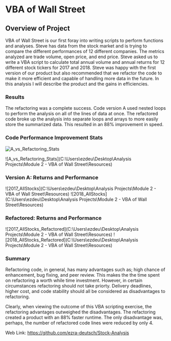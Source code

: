 # VBA of Wall Street

## Overview of Project
 
 VBA of Wall Street is our first foray into writing scripts to perform functions and analyses. Steve has data from the stock market and is trying to compare the different performances of 12 different companies. The metrics analyzed are trade volume, open price, and end price. Steve asked us to write a VBA script to calculate total annual volume and annual returns for 12 different stock tickers for 2017 and 2018. Steve was happy with the first version of our product but also recommended that we refactor the code to make it more efficient and capable of handling more data in the future. In this analysis I will describe the product and the gains in efficiencies.

### Results

The refactoring was a complete success. Code version A used nested loops to perform the analysis on all of the lines of data at once. The refactored code broke up the analysis into separate loops and arrays to more easily store the summarized data. This resulted in an 88% improvement in speed. 

### Code Performance Improvement Stats 
![A_vs_Refactoring_Stats](https://user-images.githubusercontent.com/88510296/131220247-a4a8448c-a7d0-4f02-8a91-36670b6cb89e.png)

![A_vs_Refactoring_Stats](C:\Users\ezdeu\Desktop\Analysis Projects\Module 2 - VBA of Wall Street\Resources)

### Version A: Returns and Performance
![2017_AllStocks](C:\Users\ezdeu\Desktop\Analysis Projects\Module 2 - VBA of Wall Street\Resources)
![2018_AllStocks](C:\Users\ezdeu\Desktop\Analysis Projects\Module 2 - VBA of Wall Street\Resources)

### Refactored: Returns and Performance
![2017_AllStocks_Refactored](C:\Users\ezdeu\Desktop\Analysis Projects\Module 2 - VBA of Wall Street\Resources)
![2018_AllStocks_Refactored](C:\Users\ezdeu\Desktop\Analysis Projects\Module 2 - VBA of Wall Street\Resources)

### Summary

Refactoring code, in general, has many advantages such as; high chance of enhancement, bug fixing, and peer review. This makes the the time spent on refactoring a worth while time investment. However, in certain circumstances refactoring should not take priorty. Delivery deadlines, higher cost, and code stability should all be considered as disadvantages to refactoring.

Clearly, when viewing the outcome of this VBA scripting exercise, the refactoring advantages outweighed the disadvantages. The refactoring created a product with an 88% faster runtime. The only disadvantage was, perhaps, the number of refactored code lines were reduced by only 4.

Web Link: https://github.com/ezra-deutsch/Stock-Analysis
